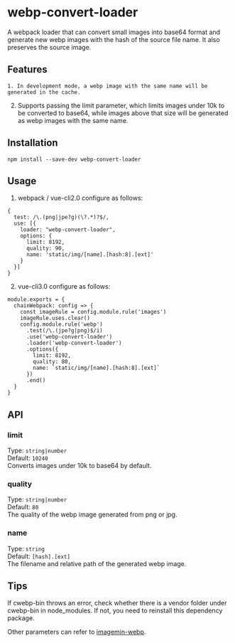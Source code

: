# webp-convert-loader
A webpack loader that can convert small images into base64 format and generate new webp images with the hash of the source file name. It also preserves the source image.
## Features
	1. In development mode, a webp image with the same name will be generated in the cache.
  2. Supports passing the limit parameter, which limits images under 10k to be converted to base64, while images above that size will be generated as webp images with the same name.
## Installation
```
npm install --save-dev webp-convert-loader
```
## Usage
1. webpack / vue-cli2.0 configure as follows:
```
{
  test: /\.(png|jpe?g)(\?.*)?$/,
  use: [{
    loader: "webp-convert-loader",
    options: {
      limit: 8192,
      quality: 90,
      name: 'static/img/[name].[hash:8].[ext]'
    }
  }]
}
```
2. vue-cli3.0 configure as follows:
```
module.exports = {
  chainWebpack: config => {
    const imageRule = config.module.rule('images')
    imageRule.uses.clear()
    config.module.rule('webp')
      .test(/\.(jpe?g|png)$/i)
      .use('webp-convert-loader')
      .loader('webp-convert-loader')
      .options({
        limit: 8192,
        quality: 80,
        name: `static/img/[name].[hash:8].[ext]`
      })
      .end()
  }
}
```
## API
### limit
Type: `string|number`  
Default: `10240`  
Converts images under 10k to base64 by default.  
### quality  
Type: `string|number`  
Default: `80`  
The quality of the webp image generated from png or jpg.  
### name
Type: `string`  
Default: `[hash].[ext]`  
The filename and relative path of the generated webp image.   

## Tips
If cwebp-bin throws an error, check whether there is a vendor folder under cwebp-bin in node_modules. If not, you need to reinstall this dependency package.  

Other parameters can refer to [imagemin-webp](https://github.com/imagemin/imagemin-webp). 
